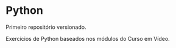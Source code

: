 # Python
Primeiro repositório versionado.

Exercícios de Python baseados nos módulos do Curso em Vídeo.